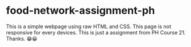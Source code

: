 # food-network-assignment-ph
This is a simple webpage using raw HTML and CSS. This page is not responsive for every devices. This is just a assignment from PH Course 21. 
Thanks. 😁😀 